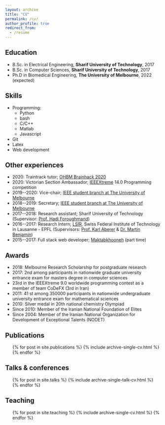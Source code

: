 ```yaml
---
layout: archive
title: "CV"
permalink: /cv/
author_profile: true
redirect_from:
  - /resume
---
```


<!-- {% include base_path %} -->

## Education
* B.Sc. in Electrical Engineering, **Sharif University of Technology**, 2017
* B.Sc. in Computer Sciences, **Sharif University of Technology**, 2017
* Ph.D in Biomedical Engineering, **The University of Melbourne**, 2022 (expected)
  
## Skills
* Programming:
    * Python
    * bash
    * C/C++
    * Matlab
    * Javascript
* Git
* Latex
* Web development
  
## Other experiences
* 2020: Traintrack tutor; [OHBM Brainhack 2020](https://ohbm.github.io/hackathon2020/)
* 2020: Victorian Section Ambassador; [IEEEXtreme](https://ieeextreme.org/) 14.0 Programming competition
* 2019--2020: Vice-chair; [IEEE student branch at The University of Melbourne](https://edu.ieee.org/au-unimelb/)
* 2018--2019: Secretary; [IEEE student branch at The University of Melbourne](https://edu.ieee.org/au-unimelb/)
* 2017--2018: Research assistant; Sharif University of Technology (Supervisor: [Prof. Hadi Foroughmand](http://math.sharif.ir/faculties/foroughmand))
* 2016--2017: Research Intern; [LSIR](https://www.epfl.ch/labs/lsir/), Swiss Federal Institute of Technology in Lausanne - EPFL (Supervisors: [Prof. Karl Aberer](https://www.epfl.ch/labs/lsir/prof-karl-aberer/) & [Dr. Martin Benjamin](https://www.epfl.ch/labs/lsir/members/members-former-group-members/))
* 2015--2017: Full stack web developer; [Maktabkhooneh](http://maktabkhooneh.org/) (part time)
  
## Awards
* 2018: Melbourne Research Scholarship for postgraduate research
* 2017: 2nd among participants in nationwide graduate university entrance exam for masters degree in computer sciences
* 23rd in the IEEEXtreme 9.0 worldwide programming contest as a member of team CoDeFX (3rd
in Iran)
* 2011: 41 st among 350000 participants in nationwide undergraduate university entrance exam for
mathematical sciences
* 2010: Silver medal in 20th national chemistry Olympiad
* Since 2010: Member of the Iranian National Foundation of Elites
* Since 2004: Member of the Iranian National Organization for Development of Exceptional Talents (NODET)

## Publications
  <ul>{% for post in site.publications %}
    {% include archive-single-cv.html %}
  {% endfor %}</ul>
  
## Talks & conferences
  <ul>{% for post in site.talks %}
    {% include archive-single-talk-cv.html %}
  {% endfor %}</ul>
  
## Teaching
  <ul>{% for post in site.teaching %}
    {% include archive-single-cv.html %}
  {% endfor %}</ul>
